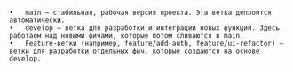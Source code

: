     •	main — стабильная, рабочая версия проекта. Эта ветка деплоится автоматически.
    •	develop — ветка для разработки и интеграции новых функций. Здесь работаем над новыми фичами, которые потом сливаются в main.
    •	Feature-ветки (например, feature/add-auth, feature/ui-refactor) — ветки для разработки отдельных фич, которые создаются на основе develop.
